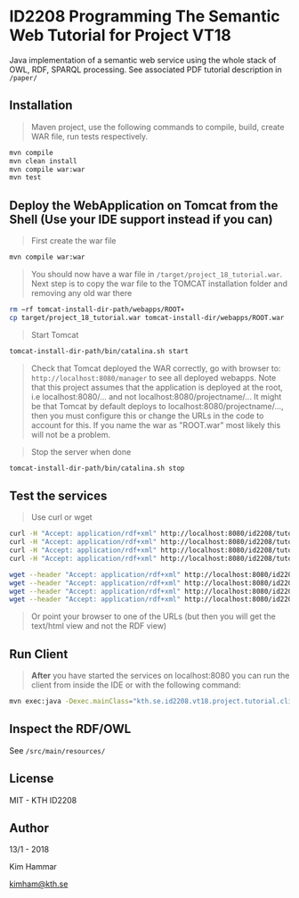 # ID2208 Programming The Semantic Web Tutorial for Project VT18

Java implementation of a semantic web service using the whole stack of OWL, RDF, SPARQL processing.
See associated PDF tutorial description in `/paper/`

## Installation

>  Maven project, use the following commands to compile, build, create WAR file, run tests respectively.

```sh
mvn compile
mvn clean install
mvn compile war:war
mvn test
```

## Deploy the WebApplication on Tomcat from the Shell (Use your IDE support instead if you can)
> First create the war file
```sh
mvn compile war:war
```

> You should now have a war file in `/target/project_18_tutorial.war`. Next step is to copy the war file to the TOMCAT installation folder and removing any old war there
```sh
rm −rf tomcat-install-dir-path/webapps/ROOT∗
cp target/project_18_tutorial.war tomcat-install-dir/webapps/ROOT.war
```
> Start Tomcat
```sh
tomcat-install-dir-path/bin/catalina.sh start
```

> Check that Tomcat deployed the WAR correctly, go with browser to: `http://localhost:8080/manager` to see all deployed webapps.
> Note that this project assumes that the application is deployed at the root, i.e localhost:8080/... and not localhost:8080/projectname/...
> It might be that Tomcat by default deploys to localhost:8080/projectname/..., then you must configure this or change the URLs in the code to account for this.
> If you name the war as "ROOT.war" most likely this will not be a problem.

> Stop the server when done
```sh
tomcat-install-dir-path/bin/catalina.sh stop
```

## Test the services

> Use curl or wget

```sh
curl -H "Accept: application/rdf+xml" http://localhost:8080/id2208/tutorial/institutes/kth/
curl -H "Accept: application/rdf+xml" http://localhost:8080/id2208/tutorial/institutes/chalmers/
curl -H "Accept: application/rdf+xml" http://localhost:8080/id2208/tutorial/programs/semwebprogram
curl -H "Accept: application/rdf+xml" http://localhost:8080/id2208/tutorial/ontologies/semwebprogram
```

```sh
wget --header "Accept: application/rdf+xml" http://localhost:8080/id2208/tutorial/institutes/kth/
wget --header "Accept: application/rdf+xml" http://localhost:8080/id2208/tutorial/institutes/chalmers/
wget --header "Accept: application/rdf+xml" http://localhost:8080/id2208/tutorial/programs/semwebprogram
wget --header "Accept: application/rdf+xml" http://localhost:8080/id2208/tutorial/ontologies/semwebprogram
```
> Or point your browser to one of the URLs (but then you will get the text/html view and not the RDF view)
## Run Client

> **After** you have started the services on localhost:8080 you can run the client from inside the IDE or with the following command:

```sh
mvn exec:java -Dexec.mainClass="kth.se.id2208.vt18.project.tutorial.client.Agent" 
```

## Inspect the RDF/OWL

See `/src/main/resources/`

## License

MIT - KTH ID2208

## Author
13/1 - 2018

Kim Hammar

kimham@kth.se
